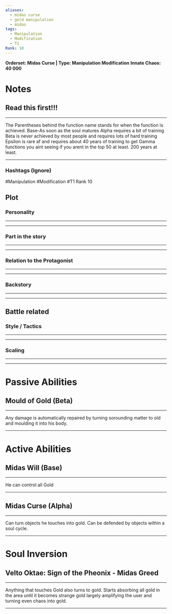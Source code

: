 ```yaml
---
aliases:
  - midas curse
  - gold manipulation
  - midas
tags:
  - Manipulation
  - Modification
  - T1
Rank: 10
---
```

**Orderset: Midas Curse  | Type: Manipulation Modification**
**Innate Chaos:  40 000**

# Notes
## Read this first!!!
___
The Parentheses behind the function name stands for when the function is achieved.
Base-As soon as the soul matures
Alpha requires a bit of training 
Beta is never achieved by most people and requires lots of hard training
Epsilon is rare af and requires about 40 years of training to get
Gamma functions you aint seeing if you arent in the top 50 at least. 200 years at least.
___
### Hashtags (Ignore)
#Manipulation 
#Modification 
#T1 
Rank 10

## Plot
### Personality
___

___
### Part in the story
___

___
### Relation to the Protagonist
___

___
### Backstory
___

___

## Battle related

### Style / Tactics
___

___
### Scaling 
___

___


# Passive Abilities
## Mould of Gold (Beta)
___
Any damage is automatically repaired by turning sorounding matter to old and moulding it into his body.
___


# Active Abilities
## Midas Will (Base)
___
He can control all Gold
___

## Midas Curse (Alpha)
___
Can turn objects he touches into gold. Can be defended by objects within a soul cycle.
___

# Soul Inversion
## Velto Oktae: Sign of the Pheonix - Midas Greed
___
Anything that touches Gold also turns to gold.
Starts absorbing all gold in the area until it becomes strange gold largely amplifying the user and turning even chaos into gold.
___
